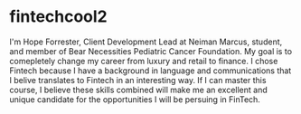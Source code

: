 # fintechcool2
I'm Hope Forrester, Client Development Lead at Neiman Marcus, student, and member of Bear Necessities Pediatric Cancer Foundation.
My goal is to comepletely change my career from luxury and retail to finance.
I chose Fintech because I have a background in language and communications that I belive translates to Fintech in an interesting way. If I can master this course, I believe these skills combined will make me an excellent and unique candidate for the opportunities I will be persuing in FinTech.
